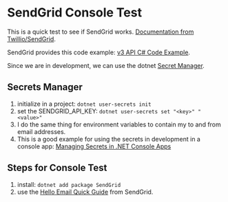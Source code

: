 # SendGrid Console Test

This is a quick test to see if SendGrid works. [Documentation from Twillio/SendGrid](https://github.com/sendgrid/sendgrid-csharp).

SendGrid provides this code example: [v3 API C# Code Example](https://docs.sendgrid.com/for-developers/sending-email/v3-csharp-code-example).

Since we are in development, we can use the dotnet [Secret Manager](https://docs.microsoft.com/en-us/aspnet/core/security/app-secrets?view=aspnetcore-6.0&tabs=linux).

## Secrets Manager

1. initialize in a project: `dotnet user-secrets init`
1. set the SENDGRID_API_KEY: `dotnet user-secrets set "<key>" "<value>"`
1. I do the same thing for environment variables to contain my to and from email addresses.
1. This is a good example for using the secrets in development in a console app: [Managing Secrets in .NET Console Apps](https://swharden.com/blog/2021-10-09-console-secrets/)

## Steps for  Console Test

1. install: `dotnet add package SendGrid`
1. use the [Hello Email Quick Guide](https://github.com/sendgrid/sendgrid-csharp#hello-email) from SendGrid.

